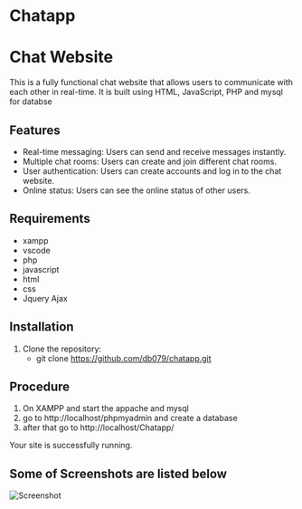 # Chatapp
# Chat Website

This is a fully functional chat website that allows users to communicate with each other in real-time. It is built using HTML, JavaScript, PHP and mysql for databse 


## Features

- Real-time messaging: Users can send and receive messages instantly.
- Multiple chat rooms: Users can create and join different chat rooms.
- User authentication: Users can create accounts and log in to the chat website.
- Online status: Users can see the online status of other users.

## Requirements

-  xampp
-  vscode
-  php
-  javascript
-  html
-  css
-  Jquery Ajax
  

## Installation

1. Clone the repository:
   - git clone https://github.com/db079/chatapp.git

 ## Procedure
 1. On XAMPP and start the appache and mysql
 2. go to http://localhost/phpmyadmin and create a database
 3. after that go to http://localhost/Chatapp/

Your site is successfully running.

## Some of Screenshots are listed below
![Screenshot](1.png)
